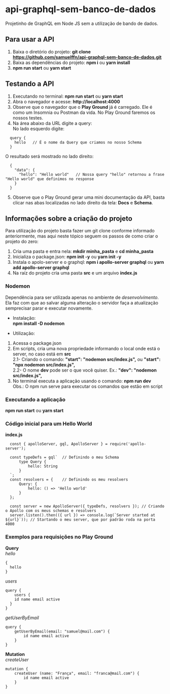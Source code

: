 # api-graphql-sem-banco-de-dados
Projetinho de GraphQL em Node JS sem a utilização de bando de dados.  

## Para usar a API  
1) Baixa o diretório do projeto: **git clone https://github.com/samuelffn/api-graphql-sem-banco-de-dados.git** 
2) Baixa as dependências do projeto: **npm i** ou **yarn install** 
3) **npm run start** ou **yarn start**  

## Testando a API
1) Executando no terminal: **npm run start** ou **yarn start**  
2) Abra o navegador e acesse: **http://localhost:4000**  
3) Observe que o navegador que o **Play Ground** já é carregado. Ele é como um Insomnia ou Postman da vida. No Play Ground faremos os nossos testes. 
4) Na área abaixo da URL digite a query:  
No lado esquerdo digite:  
```
  query {
    hello   // É o nome da Query que criamos no nosso Schema
  }
```
O resultado será mostrado no lado direito:  
```
  {
    "data": {
      "hello": "Hello world"   // Nossa query "hello" retornou a frase "Hello world" que definimos no response
    }
  }
```
5) Observe que o Play Ground gerar uma mini documentação da API, basta clicar nas abas localizadas no lado direito da tela: **Docs** e **Schema**.  

## Informações sobre a criação do projeto
Para utilização do projeto basta fazer um git clone conforme informado anteriormente, mas aqui neste tópico seguem os passos de como criar o projeto do zero: 
1) Cria uma pasta e entra nela: **mkdir minha_pasta** e **cd minha_pasta**
2) Inicializa o package.json: **npm init -y** ou **yarn init -y**
3) Instala o apolo-server e o graphql: **npm i apollo-server graphql** ou **yarn add apollo-server graphql**
4) Na raíz do projeto cria uma pasta **src** e um arquivo **index.js**

### Nodemon  
Dependência para ser utilizada apenas no ambiente de *desenvolvimento*.  
Ela faz com que ao salvar alguma alteração o servidor faça a atualização semprecisar parar e executar novamente.  
- Instalação:  
**npm install -D nodemon**  

- Utilização:  
1) Acessa o package.json  
2) Em scripts, cria uma nova propriedade informando o local onde está o server, no caso está em **src**  
  2.1- Criando o comando: **"start": "nodemon src/index.js",** ou **"start": "npx nodemon src/index.js",**  
  2.2- O nome **dev** pode ser o que você quiser. Ex.: **"dev": "nodemon src/index.js",**   
3) No terminal executa a aplicação usando o comando: **npm run dev**  
Obs.: O npm run serve para executar os comandos que estão em script  

### Executando a aplicação
**npm run start** ou **yarn start**

### Código inicial para um Hello World
**index.js**  
```
  const { apolloServer, gql, ApolloServer } = require('apollo-server');

  const typeDefs = gql`  // Definindo o meu Schema
      type Query {
          hello: String
      }
  `;
  const resolvers = {    // Definindo os meu resolvers
      Query: {
          hello: () => 'Hello world'
      }
  };

  const server = new ApolloServer({ typeDefs, resolvers }); // Criando o Apollo com os meus schemas e resolvers
  server.listen().then(({ url }) => console.log(`Server started at ${url}`)); // Startando o meu server, que por padrão roda na porta 4000
```
### Exemplos para requisições no Play Ground
**Query**  
*hello*  
```
{
  hello
}
```  

*users*  
```
query {
	users {
    id name email active
  }
}
```  

*getUserByEmail*  
```
query {
    getUserByEmail(email: "samuel@mail.com") {
        id name email active
    }
}
```  

**Mutation**  
*createUser*  
```
mutation {
    createUser (name: "França", email: "franca@mail.com") {
        id name email active
    }
}
```  





